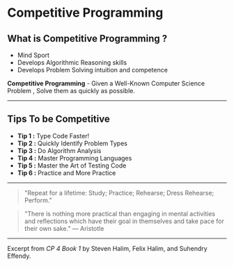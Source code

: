 # Competitive Programming 


## What is Competitive Programming ?
   - Mind Sport 
   - Develops Algorithmic Reasoning skills
   - Develops Problem Solving intuition and competence

  **Competitive Programming** - Given a Well-Known Computer Science Problem , Solve them as quickly as possible.

---

## Tips To be Competitive
   - **Tip 1 :** Type Code Faster!
   - **Tip 2 :** Quickly Identify Problem Types
   - **Tip 3 :** Do Algorithm Analysis
   - **Tip 4 :** Master Programming Languages
   - **Tip 5 :** Master the Art of Testing Code
   - **Tip 6 :** Practice and More Practice

---

> "Repeat for a lifetime: Study; Practice; Rehearse; Dress Rehearse; Perform."

> "There is nothing more practical than engaging in mental activities and reflections which have their goal in themselves and take pace for their own sake." — Aristotle

---

Excerpt from *CP 4 Book 1* by  Steven Halim, Felix Halim, and Suhendry Effendy.